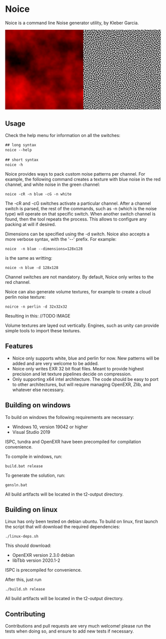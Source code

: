 # Noice

Noice is a command line Noise generator utility, by Kleber Garcia.

![blue perlin example](Misc/noisedemos.png?raw=true "noise demos.")

## Usage

Check the help menu for information on all the switches:

```shell
## long syntax 
noice --help

## short syntax
noice -h
```

Noice provides ways to pack custom noise patterns per channel. For example, the following command creates a texture
with blue noise in the red channel, and white noise in the green channel:

```shell
noice -cR -n blue -cG -n white
```

The -cR and -cG switches activate a particular channel. After a channel switch is parsed, the rest of the commands, such as -n 
(which is the noise type) will operate on that specific switch. When another switch channel is found, then the tool repeats the process.
This allows to configure any packing at will if desired.

Dimensions can be specified using the -d switch. Noice also accepts a more verbose syntax, with the '--' prefix. For example:

```shell
noice  -n blue --dimensions=128x128
```

is the same as writting:

```shell
noice -n blue -d 128x128
```

Channel switches are not mandatory. By default, Noice only writes to the red channel.

Noice can also generate volume textures, for example to create a cloud perlin noise texture:

```shell
noirce -n perlin -d 32x32x32 
```

Resulting in this:
//TODO IMAGE

Volume textures are layed out vertically. Engines, such as unity can provide simple tools to import these textures.

## Features

- Noice only supports white, blue and perlin for now. New patterns will be added and are very welcome to be added.
- Noice only writes EXR 32 bit float files. Meant to provide highest precision and let texture pipelines decide on compression.
- Only supporting x64 intel architecture. The code should be easy to port to other architectures, but will require managing OpenEXR, Zlib, and whatever else necessary.

## Building on windows


To build on windows the following requirements are necessary:

* Windows 10, version 19042 or higher
* Visual Studio 2019

ISPC, tundra and OpenEXR have been precompiled for compilation convenience.

To compile in windows, run:

```batch
build.bat release
```

To generate the solution, run:

```batch
gensln.bat
```

All build artifacts will be located in the t2-output directory.

## Building on linux

Linux has only been tested on debian ubuntu.
To build on linux, first launch the script that will download the required dependencies:

```shell
./linux-deps.sh
```
This should download:
* OpenEXR version 2.3.0 debian
* libTbb version 2020.1-2

ISPC is precompiled for convenience.

After this, just run

```shell
./build.sh release
```

All build artifacts will be located in the t2-output directory.

## Contributing

Contributions and pull requests are very much welcome! please run the tests when doing so, and ensure to add new tests if necessary.






